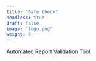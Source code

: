 ```yaml
---
title: "Gate Check"
headless: true
draft: false
image: "logo.png"
weight: 0
---
```


Automated Report Validation Tool
